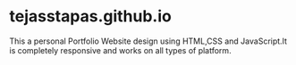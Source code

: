 # tejasstapas.github.io
This a personal Portfolio Website design using HTML,CSS and JavaScript.It is completely responsive and works on all types of platform.

